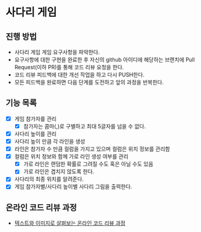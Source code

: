 # 사다리 게임

## 진행 방법

* 사다리 게임 게임 요구사항을 파악한다.
* 요구사항에 대한 구현을 완료한 후 자신의 github 아이디에 해당하는 브랜치에 Pull Request(이하 PR)를 통해 코드 리뷰 요청을 한다.
* 코드 리뷰 피드백에 대한 개선 작업을 하고 다시 PUSH한다.
* 모든 피드백을 완료하면 다음 단계를 도전하고 앞의 과정을 반복한다.

## 기능 목록

- [x] 게임 참가자를 관리
    - [x] 참가자는 콤마(,)로 구별하고 최대 5글자를 넘을 수 없다.
- [x] 사다리 높이를 관리
- [x] 사다리 높이 만큼 각 라인을 생성
- [x] 라인은 참가자 수 만큼 컬럼을 가지고 있으며 컬럼은 위치 정보를 관리함
- [x] 컬럼은 위치 정보와 함께 가로 라인 생성 여부를 관리
    - [x] 가로 라인은 랜덤한 확률로 그려질 수도 혹은 아닐 수도 있음
    - [x] 가로 라인은 겹치지 않도록 한다.
- [x] 사다리의 최종 위치를 알려준다.
- [x] 게임 참가자별/사다리 높이별 사다리 그림을 출력한다.

## 온라인 코드 리뷰 과정

* [텍스트와 이미지로 살펴보는 온라인 코드 리뷰 과정](https://github.com/nextstep-step/nextstep-docs/tree/master/codereview)
